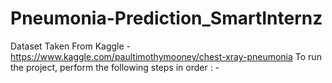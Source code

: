 # Pneumonia-Prediction_SmartInternz
Dataset Taken From Kaggle - https://www.kaggle.com/paultimothymooney/chest-xray-pneumonia
To run the project, perform the following steps in order : -
